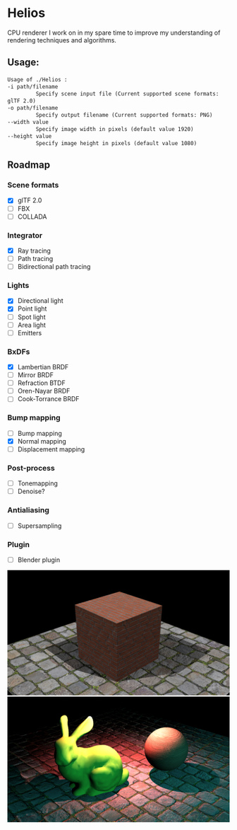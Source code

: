 Helios
=========
CPU renderer I work on in my spare time to improve my understanding of rendering techniques and algorithms.

Usage:
-------------
```
Usage of ./Helios :
-i path/filename
         Specify scene input file (Current supported scene formats: glTF 2.0)
-o path/filename
         Specify output filename (Current supported formats: PNG)
--width value
         Specify image width in pixels (default value 1920)
--height value
         Specify image height in pixels (default value 1080)
```
Roadmap
------------
### Scene formats
- [x] glTF 2.0
- [ ] FBX
- [ ] COLLADA
### Integrator
- [x] Ray tracing
- [ ] Path tracing
- [ ] Bidirectional path tracing
### Lights
- [x] Directional light
- [x] Point light
- [ ] Spot light
- [ ] Area light
- [ ] Emitters
### BxDFs
- [x] Lambertian BRDF
- [ ] Mirror BRDF
- [ ] Refraction BTDF
- [ ] Oren-Nayar BRDF
- [ ] Cook-Torrance BRDF
### Bump mapping
- [ ] Bump mapping
- [x] Normal mapping
- [ ] Displacement mapping
### Post-process
- [ ] Tonemapping
- [ ] Denoise?
### Antialiasing
- [ ] Supersampling
### Plugin
- [ ] Blender plugin



![](https://github.com/SergeiBorzov/Helios/blob/master/test_scenes/box/result.png)
![](https://github.com/SergeiBorzov/Helios/blob/master/test_scenes/bunny/scene.png)

